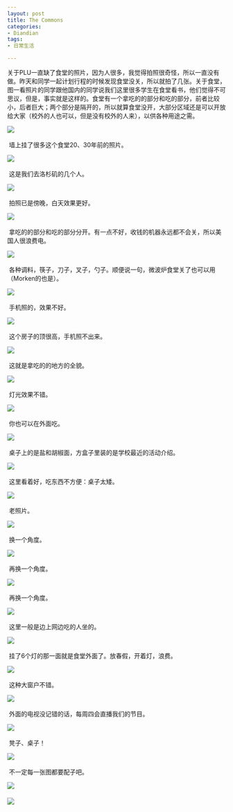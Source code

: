 ```yaml
---
layout: post
title: The Commons
categories:
- Diandian
tags:
- 日常生活

---
```

<p>关于PLU一直缺了食堂的照片，因为人很多，我觉得拍照很奇怪，所以一直没有做。昨天和同学一起计划行程的时候发现食堂没关，所以就拍了几张。关于食堂，图一看照片的同学跟他国内的同学说我们这里很多学生在食堂看书，他们觉得不可思议，但是，事实就是这样的。食堂有一个拿吃的的部分和吃的部分，前者比较小，后者巨大；两个部分是隔开的，所以就算食堂没开，大部分区域还是可以开放给大家（校外的人也可以，但是没有校外的人来），以供各种用途之需。</p>
<p><img src="http://m1.img.srcdd.com/farm4/d/2012/0627/10/412BE61C267AF19B95D2A7069E92D684_B500_900_500_374.JPEG" />‍</p>
<p>&nbsp;墙上挂了很多这个食堂20、30年前的照片。</p>
<p><img src="http://m3.img.srcdd.com/farm4/d/2012/0627/10/CE3E9C75D74CC3A237D2D3A2EC407A38_B500_900_500_374.PNG" />‍</p>
<p>&nbsp;这是我们去洛杉矶的几个人。</p>
<p><img src="http://m2.img.srcdd.com/farm5/d/2012/0627/10/7BC64F3580E520AB6530FE0B8272CAD3_B500_900_500_374.JPEG" />‍</p>
<p>&nbsp;拍照已是傍晚，白天效果更好。</p>
<p><img src="http://m3.img.srcdd.com/farm5/d/2012/0627/10/02050C1E11BFEB689C0E4FE6347026AE_B500_900_500_374.JPEG" />‍</p>
<p>&nbsp;拿吃的的部分和吃的部分分开。有一点不好，收钱的机器永远都不会关，所以美国人很浪费电。</p>
<p><img src="http://m1.img.srcdd.com/farm4/d/2012/0627/10/604D37D703E1E66C5E460742B4C7F02C_B500_900_500_374.JPEG" />‍</p>
<p>&nbsp;各种调料，筷子，刀子，叉子，勺子。顺便说一句，微波炉食堂关了也可以用（Morken的也是）。</p>
<p><img src="http://m3.img.srcdd.com/farm5/d/2012/0627/10/BDFC18E075CBF6872DF739A71FDB03C8_B500_900_500_374.JPEG" />‍</p>
<p>&nbsp;手机照的，效果不好。</p>
<p><img src="http://m1.img.srcdd.com/farm5/d/2012/0627/10/3701AE9FF81164042B06B1FD3D3C3EDB_B500_900_500_374.JPEG" />‍</p>
<p>&nbsp;这个房子的顶很高，手机照不出来。</p>
<p><img src="http://m1.img.srcdd.com/farm5/d/2012/0627/10/AACCA80B90C341E379C230B0E45AA4DA_B500_900_500_374.JPEG" />‍</p>
<p>&nbsp;这就是拿吃的的地方的全貌。</p>
<p><img src="http://m3.img.srcdd.com/farm5/d/2012/0627/10/71EBB518B7D81E48E08BA4E410549BD5_B500_900_500_374.JPEG" />‍</p>
<p>&nbsp;灯光效果不错。</p>
<p><img src="http://m1.img.srcdd.com/farm4/d/2012/0627/10/FE0744AB0788F6B09FB5D4ACFD04001D_B500_900_500_374.JPEG" />‍</p>
<p>&nbsp;你也可以在外面吃。</p>
<p><img src="http://m1.img.srcdd.com/farm4/d/2012/0627/10/5A93C2572F3C5E982B2251DDFF51CC42_B500_900_500_374.JPEG" />‍</p>
<p>&nbsp;桌子上的是盐和胡椒面，方盒子里装的是学校最近的活动介绍。</p>
<p><img src="http://m1.img.srcdd.com/farm5/d/2012/0627/10/3F34ABAAC5C3DD3E58B662E5D74BF793_B500_900_500_374.JPEG" />‍</p>
<p>&nbsp;这里看着好，吃东西不方便：桌子太矮。</p>
<p><img src="http://m2.img.srcdd.com/farm4/d/2012/0627/10/7621F55CA78A57E37BA83641155BE03F_B500_900_500_374.JPEG" />‍</p>
<p>&nbsp;老照片。</p>
<p><img src="http://m2.img.srcdd.com/farm4/d/2012/0627/10/1F9B2E9B3ADBB916A9BFD53B1BBDF473_B500_900_500_374.JPEG" />‍</p>
<p>&nbsp;换一个角度。</p>
<p><img src="http://m2.img.srcdd.com/farm4/d/2012/0627/10/94BFFD4FA7D960BE7F3F77F29351FCC5_B500_900_500_374.JPEG" />‍</p>
<p>&nbsp;再换一个角度。</p>
<p><img src="http://m2.img.srcdd.com/farm4/d/2012/0627/10/59E1644E286C730E6D169721D24C37E5_B500_900_500_374.JPEG" />‍</p>
<p>&nbsp;再换一个角度。</p>
<p><img src="http://m2.img.srcdd.com/farm4/d/2012/0627/10/A53A1CC9307AA165BE7D7248756650ED_B500_900_500_374.JPEG" />‍</p>
<p>&nbsp;这里一般是边上网边吃的人坐的。</p>
<p><img src="http://m1.img.srcdd.com/farm4/d/2012/0627/10/A36A1C9283444BC122562FD1A8DBC0CD_B500_900_500_374.JPEG" />‍</p>
<p>&nbsp;挂了6个灯的那一面就是食堂外面了。放春假，开着灯，浪费。</p>
<p><img src="http://m3.img.srcdd.com/farm5/d/2012/0627/10/66F98FCF98E671D76A11B368C0FC937E_B500_900_500_374.JPEG" />‍</p>
<p>&nbsp;这种大窗户不错。</p>
<p><img src="http://m1.img.srcdd.com/farm4/d/2012/0627/10/7513B561A1BB39CB56F03CE026F5F8D1_B500_900_500_374.JPEG" />‍</p>
<p>&nbsp;外面的电视没记错的话，每周四会直播我们的节目。</p>
<p><img src="http://m2.img.srcdd.com/farm5/d/2012/0627/10/ABFD8843297E02E1407114CA864DD8CA_B500_900_500_374.JPEG" />‍</p>
<p>&nbsp;凳子、桌子！</p>
<p><img src="http://m2.img.srcdd.com/farm4/d/2012/0627/10/C1B2494F5BC216C245FB6644B18CB726_B500_900_500_374.JPEG" />‍</p>
<p>&nbsp;不一定每一张图都要配子吧。</p>
<p><img src="http://m2.img.srcdd.com/farm5/d/2012/0627/10/B799D134C43017143FE517F4005B6BCA_B500_900_500_374.JPEG" />‍<br /><br /><img src="http://m1.img.srcdd.com/farm4/d/2012/0627/10/34794970C4DB000507D4EE68C0302094_B500_900_500_374.PNG" /></p>